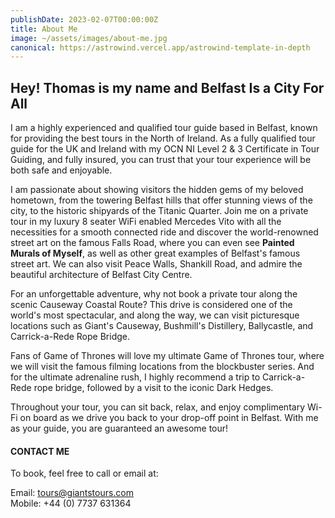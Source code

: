 ```yaml
---
publishDate: 2023-02-07T00:00:00Z
title: About Me
image: ~/assets/images/about-me.jpg
canonical: https://astrowind.vercel.app/astrowind-template-in-depth
---
```


## Hey! Thomas is my name and Belfast Is a City For All


I am a highly experienced and qualified tour guide based in Belfast, known for providing the best tours in the North of Ireland. As a fully qualified tour guide for the UK and Ireland with my OCN NI Level 2 & 3 Certificate in Tour Guiding, and fully insured, you can trust that your tour experience will be both safe and enjoyable.

I am passionate about showing visitors the hidden gems of my beloved hometown, from the towering Belfast hills that offer stunning views of the city, to the historic shipyards of the Titanic Quarter. Join me on a private tour in my luxury 8 seater WiFi enabled Mercedes Vito with all the necessities for a smooth connected ride and discover the world-renowned street art on the famous Falls Road, where you can even see **Painted Murals of Myself**, as well as other great examples of Belfast's famous street art. We can also visit Peace Walls, Shankill Road, and admire the beautiful architecture of Belfast City Centre.

For an unforgettable adventure, why not book a private tour along the scenic Causeway Coastal Route? This drive is considered one of the world's most spectacular, and along the way, we can visit picturesque locations such as Giant's Causeway, Bushmill's Distillery, Ballycastle, and Carrick-a-Rede Rope Bridge.

Fans of Game of Thrones will love my ultimate Game of Thrones tour, where we will visit the famous filming locations from the blockbuster series. And for the ultimate adrenaline rush, I highly recommend a trip to Carrick-a-Rede rope bridge, followed by a visit to the iconic Dark Hedges.

Throughout your tour, you can sit back, relax, and enjoy complimentary Wi-Fi on board as we drive you back to your drop-off point in Belfast. With me as your guide, you are guaranteed an awesome tour!

#### CONTACT ME

To book, feel free to call or email at:

Email: tours@giantstours.com <br/>
Mobile: +44 (0) 7737 631364
